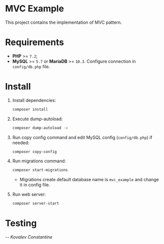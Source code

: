 # MVC Example

This project contains the implementation of MVC pattern.

# Requirements

* **PHP** >= `7.2`;
* **MySQL** >= `5.7` or **MariaDB** >= `10.3`. Configure connection in `config/db.php` file. 

# Install

1. Install dependencies:

    ```bash
    composer install
    ```

2. Execute dump-autoload:

    ```bash
    composer dump-autoload -o
    ```

3. Run copy config command and edit MySQL config (`config/db.php`) if needed:

    ```bash
    composer copy-config
    ```

4. Run migrations command:

    ```bash
    composer start-migrations
    ```
    * Migrations create default database name is `mvc_example` and change it in config file.

5. Run web server:

    ```bash
    composer server-start
    ```

# Testing



-- <cite>Kovalev Constantine</cite>